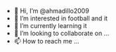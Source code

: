 - 👋 Hi, I’m @ahmadillo2009
- 👀 I’m interested in football and it
- 🌱 I’m currently learning it
- 💞️ I’m looking to collaborate on ...
- 📫 How to reach me ...

<!---
ahmadillo2009/ahmadillo2009 is a ✨ special ✨ repository because its `README.md` (this file) appears on your GitHub profile.
You can click the Preview link to take a look at your changes.
--->
